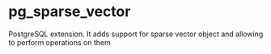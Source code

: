 # pg_sparse_vector
PostgreSQL extension. It adds support for sparse vector object and allowing to perform operations on them
